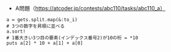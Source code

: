 - A問題（https://atcoder.jp/contests/abc110/tasks/abc110_a）

```
a = gets.split.map(&:to_i)
# 3つの数字を昇順に並べる
a.sort!
# 1番大きい3つ目の要素(インデックス番号2)が10の桁 = *10
puts a[2] * 10 + a[1] + a[0]
```
